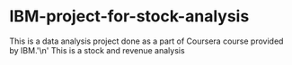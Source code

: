 # IBM-project-for-stock-analysis
This is a data analysis project done as a part of Coursera course provided by IBM.'\n'
This is a stock and revenue analysis
